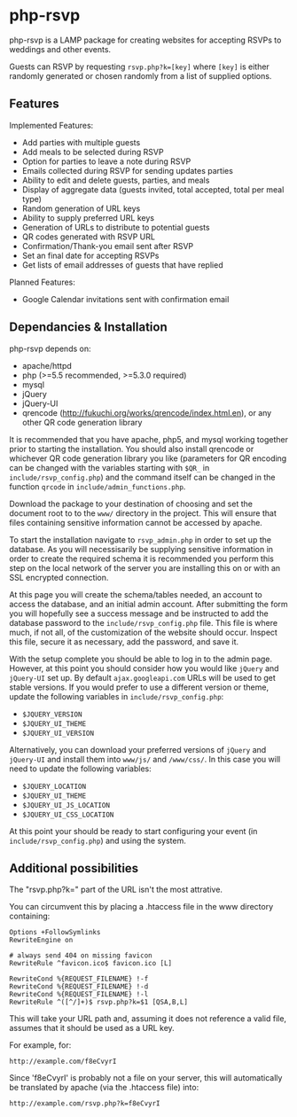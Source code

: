php-rsvp
========

php-rsvp is a LAMP package for creating websites for accepting RSVPs to weddings and other events.

Guests can RSVP by requesting `rsvp.php?k=[key]` where `[key]` is either randomly generated or chosen randomly from a list of supplied options.

Features
--------

Implemented Features:
- Add parties with multiple guests
- Add meals to be selected during RSVP
- Option for parties to leave a note during RSVP
- Emails collected during RSVP for sending updates parties
- Ability to edit and delete guests, parties, and meals
- Display of aggregate data (guests invited, total accepted, total per meal type)
- Random generation of URL keys
- Ability to supply preferred URL keys
- Generation of URLs to distribute to potential guests
- QR codes generated with RSVP URL
- Confirmation/Thank-you email sent after RSVP
- Set an final date for accepting RSVPs
- Get lists of email addresses of guests that have replied

Planned Features:
- Google Calendar invitations sent with confirmation email

Dependancies & Installation
---------------------------
php-rsvp depends on:

- apache/httpd
- php (>=5.5 recommended, >=5.3.0 required)
- mysql
- jQuery
- jQuery-UI
- qrencode (http://fukuchi.org/works/qrencode/index.html.en), or any other QR code generation library

It is recommended that you have apache, php5, and mysql working together prior to starting the installation. You
should also install qrencode or whichever QR code generation library you like (parameters for QR encoding can be
changed with the variables starting with `$QR_` in `include/rsvp_config.php`) and the command itself can be changed in
the function `qrcode` in `include/admin_functions.php`.

Download the package to your destination of choosing and set the document root to to the `www/` directory in the project.
This will ensure that files containing sensitive information cannot be accessed by apache.

To start the installation navigate to `rsvp_admin.php` in order to set up the database.  As you will necessisarily
be supplying sensitive information in order to create the required schema it is recommended you perform this step
on the local network of the server you are installing this on or with an SSL encrypted connection.

At this page you will create the schema/tables needed, an account to access the database, and an initial admin
account.  After submitting the form you will hopefully see a success message and be instructed to add the database
password to the `include/rsvp_config.php` file.  This file is where much, if not all, of the customization of the
website should occur.  Inspect this file, secure it as necessary, add the password, and save it.

With the setup complete you should be able to log in to the admin page.  However, at this point you should consider
how you would like `jQuery` and `jQuery-UI` set up.  By default `ajax.googleapi.com` URLs will be used to get stable
versions. If you would prefer to use a different version or theme, update the following variables in
`include/rsvp_config.php`:

- `$JQUERY_VERSION`
- `$JQUERY_UI_THEME`
- `$JQUERY_UI_VERSION`

Alternatively, you can download your preferred versions of `jQuery` and `jQuery-UI` and install them into `www/js/`
and `/www/css/`.  In this case you will need to update the following variables:

- `$JQUERY_LOCATION`
- `$JQUERY_UI_THEME`
- `$JQUERY_UI_JS_LOCATION`
- `$JQUERY_UI_CSS_LOCATION`

At this point your should be ready to start configuring your event (in `include/rsvp_config.php`) and using the
system.

Additional possibilities
------------------------
The "rsvp.php?k=" part of the URL isn't the most attrative.

You can circumvent this by placing a .htaccess file in the www directory
containing:

```
Options +FollowSymlinks
RewriteEngine on

# always send 404 on missing favicon
RewriteRule ^favicon.ico$ favicon.ico [L]

RewriteCond %{REQUEST_FILENAME} !-f
RewriteCond %{REQUEST_FILENAME} !-d
RewriteCond %{REQUEST_FILENAME} !-l
RewriteRule ^([^/]+)$ rsvp.php?k=$1 [QSA,B,L]
```

This will take your URL path and, assuming it does not reference a valid file,
assumes that it should be used as a URL key.

For example, for:

```
http://example.com/f8eCvyrI
```

Since 'f8eCvyrI' is probably not a file on your server, this will automatically
be translated by apache (via the .htaccess file) into:

```
http://example.com/rsvp.php?k=f8eCvyrI
```

